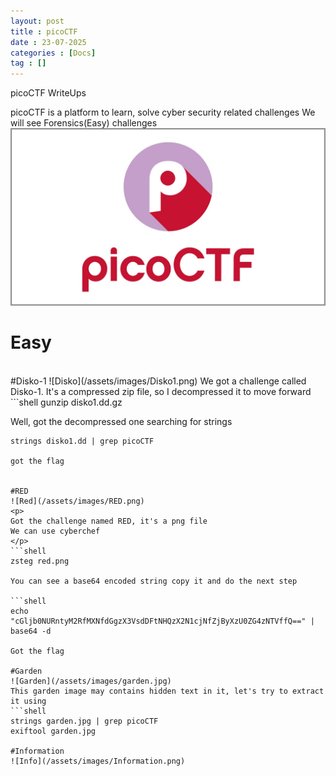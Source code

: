 ```yaml
---
layout: post
title : picoCTF
date : 23-07-2025
categories : [Docs]
tag : []
---
```


picoCTF WriteUps

picoCTF is a platform to learn, solve cyber security related challenges 
We will see Forensics(Easy) challenges
![picoCTF](/assets/images/picoCTF.jpg)
<h1>Easy</h1><br>
#Disko-1
![Disko](/assets/images/Disko1.png)
We got a challenge called Disko-1. It's a compressed zip file, so I decompressed it to move forward
```shell
gunzip disko1.dd.gz

Well, got the decompressed one searching for strings
```shell
strings disko1.dd | grep picoCTF

got the flag


#RED
![Red](/assets/images/RED.png)
<p>
Got the challenge named RED, it's a png file
We can use cyberchef 
</p>
```shell
zsteg red.png 

You can see a base64 encoded string copy it and do the next step

```shell
echo "cGljb0NURntyM2RfMXNfdGgzX3VsdDFtNHQzX2N1cjNfZjByXzU0ZG4zNTVffQ==" | base64 -d

Got the flag

#Garden
![Garden](/assets/images/garden.jpg)
This garden image may contains hidden text in it, let's try to extract it using 
```shell
strings garden.jpg | grep picoCTF
exiftool garden.jpg

#Information
![Info](/assets/images/Information.png)

